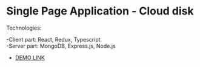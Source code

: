 # Single Page Application - Cloud disk

Technologies:

-Client part: React, Redux, Typescript <br />
-Server part: MongoDB, Express.js, Node.js <br />

- [DEMO LINK](https://react-mern-cloud.herokuapp.com/)
